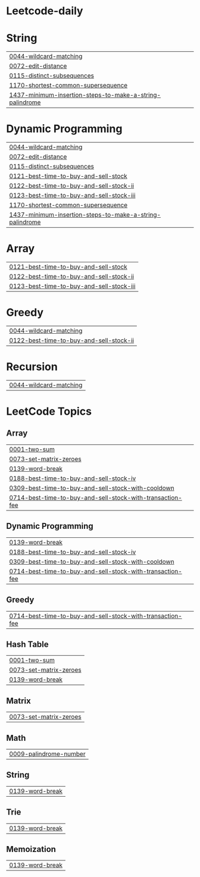 # Leetcode-daily


# String
|  |
| ------- |
| [0044-wildcard-matching](https://github.com/rushi19383/Leetcode-daily/tree/master/0044-wildcard-matching) |
| [0072-edit-distance](https://github.com/rushi19383/Leetcode-daily/tree/master/0072-edit-distance) |
| [0115-distinct-subsequences](https://github.com/rushi19383/Leetcode-daily/tree/master/0115-distinct-subsequences) |
| [1170-shortest-common-supersequence](https://github.com/rushi19383/Leetcode-daily/tree/master/1170-shortest-common-supersequence) |
| [1437-minimum-insertion-steps-to-make-a-string-palindrome](https://github.com/rushi19383/Leetcode-daily/tree/master/1437-minimum-insertion-steps-to-make-a-string-palindrome) |
# Dynamic Programming
|  |
| ------- |
| [0044-wildcard-matching](https://github.com/rushi19383/Leetcode-daily/tree/master/0044-wildcard-matching) |
| [0072-edit-distance](https://github.com/rushi19383/Leetcode-daily/tree/master/0072-edit-distance) |
| [0115-distinct-subsequences](https://github.com/rushi19383/Leetcode-daily/tree/master/0115-distinct-subsequences) |
| [0121-best-time-to-buy-and-sell-stock](https://github.com/rushi19383/Leetcode-daily/tree/master/0121-best-time-to-buy-and-sell-stock) |
| [0122-best-time-to-buy-and-sell-stock-ii](https://github.com/rushi19383/Leetcode-daily/tree/master/0122-best-time-to-buy-and-sell-stock-ii) |
| [0123-best-time-to-buy-and-sell-stock-iii](https://github.com/rushi19383/Leetcode-daily/tree/master/0123-best-time-to-buy-and-sell-stock-iii) |
| [1170-shortest-common-supersequence](https://github.com/rushi19383/Leetcode-daily/tree/master/1170-shortest-common-supersequence) |
| [1437-minimum-insertion-steps-to-make-a-string-palindrome](https://github.com/rushi19383/Leetcode-daily/tree/master/1437-minimum-insertion-steps-to-make-a-string-palindrome) |
# Array
|  |
| ------- |
| [0121-best-time-to-buy-and-sell-stock](https://github.com/rushi19383/Leetcode-daily/tree/master/0121-best-time-to-buy-and-sell-stock) |
| [0122-best-time-to-buy-and-sell-stock-ii](https://github.com/rushi19383/Leetcode-daily/tree/master/0122-best-time-to-buy-and-sell-stock-ii) |
| [0123-best-time-to-buy-and-sell-stock-iii](https://github.com/rushi19383/Leetcode-daily/tree/master/0123-best-time-to-buy-and-sell-stock-iii) |
# Greedy
|  |
| ------- |
| [0044-wildcard-matching](https://github.com/rushi19383/Leetcode-daily/tree/master/0044-wildcard-matching) |
| [0122-best-time-to-buy-and-sell-stock-ii](https://github.com/rushi19383/Leetcode-daily/tree/master/0122-best-time-to-buy-and-sell-stock-ii) |
# Recursion
|  |
| ------- |
| [0044-wildcard-matching](https://github.com/rushi19383/Leetcode-daily/tree/master/0044-wildcard-matching) |
<!---LeetCode Topics Start-->
# LeetCode Topics
## Array
|  |
| ------- |
| [0001-two-sum](https://github.com/rushi19383/Leetcode-daily/tree/master/0001-two-sum) |
| [0073-set-matrix-zeroes](https://github.com/rushi19383/Leetcode-daily/tree/master/0073-set-matrix-zeroes) |
| [0139-word-break](https://github.com/rushi19383/Leetcode-daily/tree/master/0139-word-break) |
| [0188-best-time-to-buy-and-sell-stock-iv](https://github.com/rushi19383/Leetcode-daily/tree/master/0188-best-time-to-buy-and-sell-stock-iv) |
| [0309-best-time-to-buy-and-sell-stock-with-cooldown](https://github.com/rushi19383/Leetcode-daily/tree/master/0309-best-time-to-buy-and-sell-stock-with-cooldown) |
| [0714-best-time-to-buy-and-sell-stock-with-transaction-fee](https://github.com/rushi19383/Leetcode-daily/tree/master/0714-best-time-to-buy-and-sell-stock-with-transaction-fee) |
## Dynamic Programming
|  |
| ------- |
| [0139-word-break](https://github.com/rushi19383/Leetcode-daily/tree/master/0139-word-break) |
| [0188-best-time-to-buy-and-sell-stock-iv](https://github.com/rushi19383/Leetcode-daily/tree/master/0188-best-time-to-buy-and-sell-stock-iv) |
| [0309-best-time-to-buy-and-sell-stock-with-cooldown](https://github.com/rushi19383/Leetcode-daily/tree/master/0309-best-time-to-buy-and-sell-stock-with-cooldown) |
| [0714-best-time-to-buy-and-sell-stock-with-transaction-fee](https://github.com/rushi19383/Leetcode-daily/tree/master/0714-best-time-to-buy-and-sell-stock-with-transaction-fee) |
## Greedy
|  |
| ------- |
| [0714-best-time-to-buy-and-sell-stock-with-transaction-fee](https://github.com/rushi19383/Leetcode-daily/tree/master/0714-best-time-to-buy-and-sell-stock-with-transaction-fee) |
## Hash Table
|  |
| ------- |
| [0001-two-sum](https://github.com/rushi19383/Leetcode-daily/tree/master/0001-two-sum) |
| [0073-set-matrix-zeroes](https://github.com/rushi19383/Leetcode-daily/tree/master/0073-set-matrix-zeroes) |
| [0139-word-break](https://github.com/rushi19383/Leetcode-daily/tree/master/0139-word-break) |
## Matrix
|  |
| ------- |
| [0073-set-matrix-zeroes](https://github.com/rushi19383/Leetcode-daily/tree/master/0073-set-matrix-zeroes) |
## Math
|  |
| ------- |
| [0009-palindrome-number](https://github.com/rushi19383/Leetcode-daily/tree/master/0009-palindrome-number) |
## String
|  |
| ------- |
| [0139-word-break](https://github.com/rushi19383/Leetcode-daily/tree/master/0139-word-break) |
## Trie
|  |
| ------- |
| [0139-word-break](https://github.com/rushi19383/Leetcode-daily/tree/master/0139-word-break) |
## Memoization
|  |
| ------- |
| [0139-word-break](https://github.com/rushi19383/Leetcode-daily/tree/master/0139-word-break) |
<!---LeetCode Topics End-->